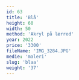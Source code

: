 ```yaml
---
id: 63
title: 'Blå'
height: 60
width: 50
method: 'Akryl på lærred'
year: 2022
price: '3300'
fileName: 'IMG_3284.JPG'
medie: 'maleri'
slug: 'blaa'
weight: '37'
---
```

